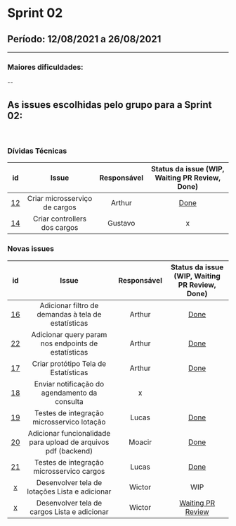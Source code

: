 # Sprint 02

## Período: 12/08/2021 a 26/08/2021

<p align="justify"> 

  ---
 </p>

### Maiores dificuldades:

<p align="justify"> -- </p>



## As issues escolhidas pelo grupo para a Sprint 02:

<br>

### Dívidas Técnicas

| id | Issue | Responsável | Status da issue (WIP, Waiting PR Review, Done)|
| :----: | :----: | :----: | :----: |
| [12](https://github.com/DITGO/2020-2-SiGeD/issues/12) | Criar microsserviço de cargos | Arthur| [Done](https://github.com/DITGO/2020-2-SiGeD-Cargo/pull/1)|
| [14](https://github.com/DITGO/2020-2-SiGeD/issues/14) | Criar controllers dos cargos | Gustavo | x |

### Novas issues

| id | Issue | Responsável | Status da issue (WIP, Waiting PR Review, Done)|
| :----: | :----: | :----: | :----: |
| [16](https://github.com/DITGO/2020-2-SiGeD/issues/16) | Adicionar filtro de demandas à tela de estatísticas | Arthur  | [Done](https://github.com/DITGO/2020-2-SiGeD-Frontend/pull/1)|
| [22](https://github.com/DITGO/2020-2-SiGeD/issues/22) | Adicionar query param nos endpoints de estatísticas | Arthur  | [Done](https://github.com/DITGO/2020-2-SiGeD-Demands/pull/1)|
| [17](https://github.com/DITGO/2020-2-SiGeD/issues/17) | Criar protótipo Tela de Estatísticas | Arthur | [Done](https://www.figma.com/file/io8rh4tTkLpmFN6bnuKPAg/Untitled?node-id=0%3A1) |
| [18](https://github.com/DITGO/2020-2-SiGeD/issues/18) | Enviar notificação do agendamento da consulta | x |  |
| [19](https://github.com/DITGO/2020-2-SiGeD/issues/19) | Testes de integração microsservico lotação | Lucas | [Done](https://github.com/DITGO/2020-2-SiGeD-Clients/pull/3)|
| [20](https://github.com/DITGO/2020-2-SiGeD/issues/20) | Adicionar funcionalidade para upload de arquivos pdf (backend) | Moacir | [Done](https://github.com/DITGO/2020-2-SiGeD-Demands/pull/2) |
| [21](https://github.com/DITGO/2020-2-SiGeD/issues/21) | Testes de integração microsservico cargos | Lucas |  [Done](https://github.com/DITGO/2020-2-SiGeD-Cargo/pull/2) |
| [x](https://github.com/DITGO/2020-2-SiGeD/issues/x) | Desenvolver tela de lotações Lista e adicionar | Wictor | WIP |
| [x](https://github.com/DITGO/2020-2-SiGeD/issues/x) | Desenvolver tela de cargos Lista e adicionar | Wictor |  [Waiting PR Review](https://github.com/DITGO/2020-2-SiGeD-Frontend/pull/2) |
